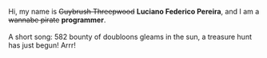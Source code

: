 Hi, my name is ~~Guybrush Threepwood~~ **Luciano Federico Pereira**, and I am a ~~wannabe pirate~~ **programmer**.<br><br>A short song: 582 bounty of doubloons gleams in the sun, a treasure hunt has just begun! Arrr!
